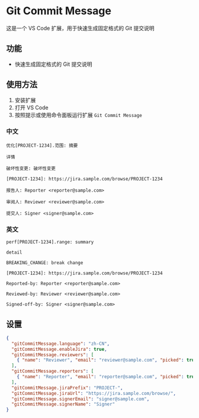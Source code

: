 # Git Commit Message

这是一个 VS Code 扩展，用于快速生成固定格式的 Git 提交说明

## 功能

- 快速生成固定格式的 Git 提交说明

## 使用方法

1. 安装扩展
2. 打开 VS Code
3. 按照提示或使用命令面板运行扩展 `Git Commit Message`

### 中文

```
优化[PROJECT-1234].范围: 摘要

详情

破坏性变更: 破坏性变更

[PROJECT-1234]: https://jira.sample.com/browse/PROJECT-1234

报告人: Reporter <reporter@sample.com>

审阅人: Reviewer <reviewer@sample.com>

提交人: Signer <signer@sample.com>
```

### 英文

```
perf[PROJECT-1234].range: summary

detail

BREAKING_CHANGE: break change

[PROJECT-1234]: https://jira.sample.com/browse/PROJECT-1234

Reported-by: Reporter <reporter@sample.com>

Reviewed-by: Reviewer <reviewer@sample.com>

Signed-off-by: Signer <signer@sample.com>
```

## 设置

```json
{
  "gitCommitMessage.language": "zh-CN",
  "gitCommitMessage.enableJira": true,
  "gitCommitMessage.reviewers": [
    { "name": "Reviewer", "email": "reviewer@sample.com", "picked": true }
  ],
  "gitCommitMessage.reporters": [
    { "name": "Reporter", "email": "reporter@sample.com", "picked": true }
  ],
  "gitCommitMessage.jiraPrefix": "PROJECT-",
  "gitCommitMessage.jiraUrl": "https://jira.sample.com/browse/",
  "gitCommitMessage.signerEmail": "signer@sample.com",
  "gitCommitMessage.signerName": "Signer"
}
```

